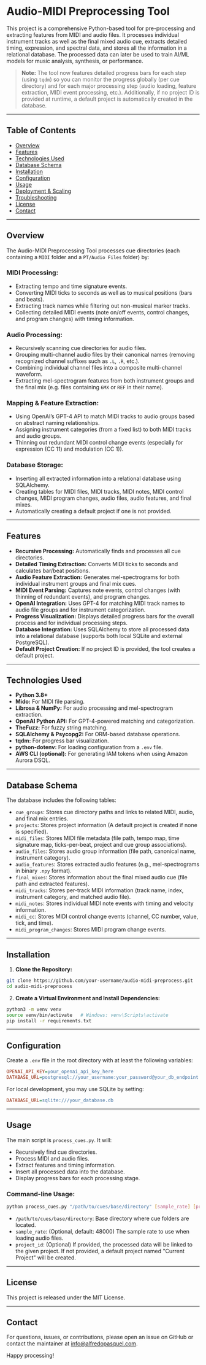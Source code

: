 # Audio-MIDI Preprocessing Tool

This project is a comprehensive Python-based tool for pre-processing and extracting features from MIDI and audio files. It processes individual instrument tracks as well as the final mixed audio cue, extracts detailed timing, expression, and spectral data, and stores all the information in a relational database. The processed data can later be used to train AI/ML models for music analysis, synthesis, or performance.

> **Note:** The tool now features detailed progress bars for each step (using `tqdm`) so you can monitor the progress globally (per cue directory) and for each major processing step (audio loading, feature extraction, MIDI event processing, etc.). Additionally, if no project ID is provided at runtime, a default project is automatically created in the database.

---

## Table of Contents

- [Overview](#overview)
- [Features](#features)
- [Technologies Used](#technologies-used)
- [Database Schema](#database-schema)
- [Installation](#installation)
- [Configuration](#configuration)
- [Usage](#usage)
- [Deployment & Scaling](#deployment--scaling)
- [Troubleshooting](#troubleshooting)
- [License](#license)
- [Contact](#contact)

---

## Overview

The Audio-MIDI Preprocessing Tool processes cue directories (each containing a `MIDI` folder and a `PT/Audio Files` folder) by:

### MIDI Processing:
- Extracting tempo and time signature events.
- Converting MIDI ticks to seconds as well as to musical positions (bars and beats).
- Extracting track names while filtering out non-musical marker tracks.
- Collecting detailed MIDI events (note on/off events, control changes, and program changes) with timing information.

### Audio Processing:
- Recursively scanning cue directories for audio files.
- Grouping multi-channel audio files by their canonical names (removing recognized channel suffixes such as `.L`, `.R`, etc.).
- Combining individual channel files into a composite multi-channel waveform.
- Extracting mel-spectrogram features from both instrument groups and the final mix (e.g. files containing `6MX` or `REF` in their name).

### Mapping & Feature Extraction:
- Using OpenAI’s GPT-4 API to match MIDI tracks to audio groups based on abstract naming relationships.
- Assigning instrument categories (from a fixed list) to both MIDI tracks and audio groups.
- Thinning out redundant MIDI control change events (especially for expression (CC 11) and modulation (CC 1)).

### Database Storage:
- Inserting all extracted information into a relational database using SQLAlchemy.
- Creating tables for MIDI files, MIDI tracks, MIDI notes, MIDI control changes, MIDI program changes, audio files, audio features, and final mixes.
- Automatically creating a default project if one is not provided.

---

## Features

- **Recursive Processing:** Automatically finds and processes all cue directories.
- **Detailed Timing Extraction:** Converts MIDI ticks to seconds and calculates bar/beat positions.
- **Audio Feature Extraction:** Generates mel-spectrograms for both individual instrument groups and final mix cues.
- **MIDI Event Parsing:** Captures note events, control changes (with thinning of redundant events), and program changes.
- **OpenAI Integration:** Uses GPT-4 for matching MIDI track names to audio file groups and for instrument categorization.
- **Progress Visualization:** Displays detailed progress bars for the overall process and for individual processing steps.
- **Database Integration:** Uses SQLAlchemy to store all processed data into a relational database (supports both local SQLite and external PostgreSQL).
- **Default Project Creation:** If no project ID is provided, the tool creates a default project.

---

## Technologies Used

- **Python 3.8+**
- **Mido:** For MIDI file parsing.
- **Librosa & NumPy:** For audio processing and mel-spectrogram extraction.
- **OpenAI Python API:** For GPT-4-powered matching and categorization.
- **TheFuzz:** For fuzzy string matching.
- **SQLAlchemy & Psycopg2:** For ORM-based database operations.
- **tqdm:** For progress bar visualization.
- **python-dotenv:** For loading configuration from a `.env` file.
- **AWS CLI (optional):** For generating IAM tokens when using Amazon Aurora DSQL.

---

## Database Schema

The database includes the following tables:

- `cue_groups`: Stores cue directory paths and links to related MIDI, audio, and final mix entries.
- `projects`: Stores project information (A default project is created if none is specified).
- `midi_files`: Stores MIDI file metadata (file path, tempo map, time signature map, ticks-per-beat, project and cue group associations).
- `audio_files`: Stores audio group information (file path, canonical name, instrument category).
- `audio_features`: Stores extracted audio features (e.g., mel-spectrograms in binary `.npy` format).
- `final_mixes`: Stores information about the final mixed audio cue (file path and extracted features).
- `midi_tracks`: Stores per-track MIDI information (track name, index, instrument category, and matched audio file).
- `midi_notes`: Stores individual MIDI note events with timing and velocity information.
- `midi_cc`: Stores MIDI control change events (channel, CC number, value, tick, and time).
- `midi_program_changes`: Stores MIDI program change events.

---

## Installation

1. **Clone the Repository:**
```bash
git clone https://github.com/your-username/audio-midi-preprocess.git
cd audio-midi-preprocess
```

2. **Create a Virtual Environment and Install Dependencies:**
```bash
python3 -m venv venv
source venv/bin/activate   # Windows: venv\Scripts\activate
pip install -r requirements.txt
```

---

## Configuration

Create a `.env` file in the root directory with at least the following variables:
```ini
OPENAI_API_KEY=your_openai_api_key_here
DATABASE_URL=postgresql://your_username:your_password@your_db_endpoint:5432/your_database?sslmode=require
```
For local development, you may use SQLite by setting:
```ini
DATABASE_URL=sqlite:///your_database.db
```

---

## Usage

The main script is `process_cues.py`. It will:
- Recursively find cue directories.
- Process MIDI and audio files.
- Extract features and timing information.
- Insert all processed data into the database.
- Display progress bars for each processing stage.

### Command-line Usage:
```bash
python process_cues.py "/path/to/cues/base/directory" [sample_rate] [project_id]
```
- `/path/to/cues/base/directory`: Base directory where cue folders are located.
- `sample_rate`: (Optional, default: 48000) The sample rate to use when loading audio files.
- `project_id`: (Optional) If provided, the processed data will be linked to the given project. If not provided, a default project named "Current Project" will be created.

---

## License

This project is released under the MIT License.

---

## Contact

For questions, issues, or contributions, please open an issue on GitHub or contact the maintainer at info@alfredopasquel.com.

Happy processing!
